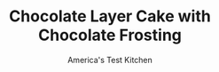 ---
layout: ../../layouts/MarkdownPostLayout.astro
title: Chocolate Layer Cake with Chocolate Frosting
author: America's Test Kitchen
pubDate: 2023-03-15
description: "Making an impressive layer cake doesn’t have to be intimidating. Using the right tools and our tested techniques, you can have a beautifully frosted cake in 10 steps."
image_url: https://res.cloudinary.com/hksqkdlah/image/upload/ar_1:1,c_fill,dpr_2.0,f_auto,fl_lossy.progressive.strip_profile,g_faces:auto,q_auto:low,w_344/33633_sfs-cooking-class-chocolate-layer-cake-with-chocolate-frosting-48-1
tags: ["Desserts or Baked Goods","Chocolate","Cakes"]
calories: 8457
protein: 9
carbohydrates: 92
fats: 
fiber: 6
ingredients: ["1 1/2 cups (7 1/2 ounces), all-purpose flour","1 teaspoon, baking soda","1/2 teaspoon, baking powder","1/4 teaspoon, salt","1 1/4 cups, boiling water","4 ounces, unsweetened chocolate, chopped fine","1/2 cup (1 1/2 ounces), Dutch-processed cocoa powder","1 teaspoon, instant espresso powder","10 tablespoons, unsalted butter, softened","1 1/2 cups packed (10 1/2 ounces), light brown sugar","3 , large eggs, room temperature","1/2 cup, sour cream, room temperature","1 teaspoon, vanilla extract","20 tablespoons (2 1/2 sticks), unsalted butter, softened","1 cup (4 ounces), confectioners' sugar","3/4 cup (2 1/4 ounces), Dutch-processed cocoa powder","Pinch, salt","3/4 cup, light corn syrup","1 teaspoon, vanilla extract","8 ounces, milk chocolate, melted and cooled slightly"]
serves: 10
time: "1½ hours, plus 2 hours cooling"
instructions: ["FOR THE CAKE: Adjust oven rack to middle position and heat oven to 350 degrees. Grease two 9-inch or three 8-inch round cake pans and line with parchment paper. Whisk flour, baking soda, baking powder, and salt together in bowl. In separate bowl, whisk boiling water, chocolate, cocoa, and espresso powder until smooth.","Using stand mixer fitted with paddle, beat butter and sugar on medium-high speed until pale and fluffy, about 3 minutes. Add eggs, one at a time, and beat until combined. Add sour cream and vanilla and beat until incorporated.","Reduce speed to low and add flour mixture in 3 additions, alternating with chocolate mixture in 2 additions, scraping down bowl as needed. Give batter final stir by hand.","Divide batter evenly between prepared pans and smooth tops with rubber spatula. Bake until toothpick inserted in center comes out clean, 15 to 20 minutes (for 8-inch pans) or 25 to 30 minutes (for 9-inch pans), rotating pans halfway through baking.","Let cakes cool in pans on wire rack for 10 minutes. Remove cakes from pans, discard parchment, and let cool completely on rack, about 2 hours.","FOR THE FROSTING: Process butter, sugar, cocoa, and salt in food processor until smooth, about 30 seconds, scraping down sides of bowl as needed. Add corn syrup and vanilla and process until just combined, 5 to 10 seconds, scraping down sides of bowl as needed. Add chocolate and process until smooth and creamy, 10 to 15 seconds. (Frosting can be held at room temperature for up to 3 hours.)","Using serrated knife, shave domed tops from cakes to make them all level; discard tops. Place 1 cake layer on platter or cake pedestal. Place 4 strips of parchment paper beneath edges of cake to keep platter clean.","Using offset spatula, spread 1 cup frosting (for 9-inch cake) or 3/4 cup frosting (for 8-inch cake) evenly over top of first layer, right to edge of cake. Top with second cake layer, press lightly to adhere, then spread 1 cup frosting (for 9-inch cake) or 3/4 cup frosting (for 8-inch cake) evenly over top. (For 8-inch cake, repeat with third cake layer and 3/4 cup frosting.) Spread remaining frosting evenly around sides of cake. Carefully remove parchment strips before serving. TO MAKE AHEAD: Baked, cooled cakes can be wrapped in plastic wrap and frozen for up to 1 month. Thaw at room temperature before frosting and stacking. (The frosting comes together quickly, so we recommend making it right before assembling the cake.)"]
nutrition: ["546 mg Potassium","269 mg Phosphorus","140 mg Calcium","5 mg Iron","113 mg Magnesium","294 mg Sodium","2 mg Zinc","52 g Fat","1 mg Niacin (B3)","14 g Monounsaturated","2 g Polyunsaturated","158 mg Cholesterol","32 g Saturated","1 g Trans","6 g Fiber","32 µg Folic acid","24 µg Folate (food)","64 g Sugars","5 µg Vitamin K","67 g Water","92 g Carbs","80 µg Folate equivalent (total)","9 g Protein","1 mg Vitamin E","349 µg Vitamin A","845 kcal Energy","63 g Sugars, added","8457 calories"]
notes: "For an accurate measurement of boiling water, bring a full kettle of water to a boil and then measure out the desired amount. Instant coffee can be substituted for the espresso powder, if desired. We also use this batter recipe as the base for our Candy Corn Cake. This frosting can be made with milk, semisweet, or bittersweet chocolate."
---